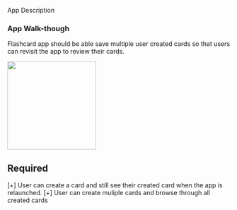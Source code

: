  App Description
 

### App Walk-though

Flashcard app should be able save multiple user created cards so that users can revisit the app to review their cards.

<img src="http://g.recordit.co/bbbWrtpiwW.gif" width=200><br>


## Required
[+] User can create a card and still see their created card when the app is relaunched.
[+] User can create muliple cards and browse through all created cards

